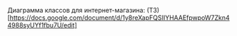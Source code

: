 Диаграмма классов для интернет-магазина: (ТЗ)[https://docs.google.com/document/d/1y8reXapFQSIIYHAAEfpwpoW7Zkn44988syUYf1fbu7U/edit]
